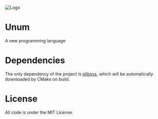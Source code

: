 ![Logo](https://github.com/0x22fe/Unum/icon.png "Logo Title Text 1")

# Unum
A new programming language

# Dependencies
The only dependency of the project is [plibsys](https://github.com/saprykin/plibsys), which will be automatically downloaded by CMake on build.

# License
All code is under the MIT License.

